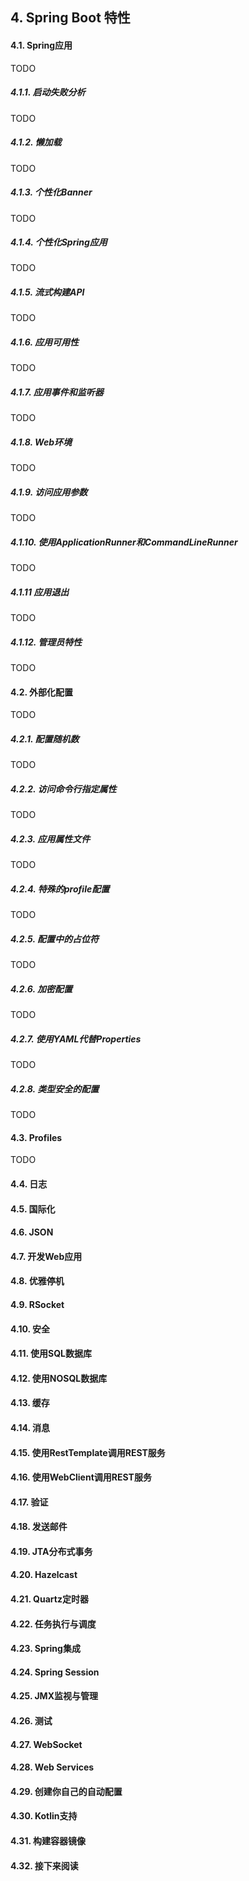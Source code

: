 ## 4. Spring Boot 特性

#### 4.1. Spring应用

TODO

##### 4.1.1. 启动失败分析

TODO

##### 4.1.2. 懒加载

TODO

##### 4.1.3. 个性化Banner

TODO

##### 4.1.4. 个性化Spring应用

TODO

##### 4.1.5. 流式构建API

TODO

##### 4.1.6. 应用可用性

TODO

##### 4.1.7. 应用事件和监听器

TODO

##### 4.1.8. Web环境

TODO

##### 4.1.9. 访问应用参数

TODO

##### 4.1.10. 使用ApplicationRunner和CommandLineRunner

TODO

##### 4.1.11 应用退出

TODO

##### 4.1.12. 管理员特性

TODO

#### 4.2. 外部化配置

TODO

##### 4.2.1. 配置随机数

TODO

##### 4.2.2. 访问命令行指定属性

TODO

##### 4.2.3. 应用属性文件

TODO

##### 4.2.4. 特殊的profile配置

TODO

##### 4.2.5. 配置中的占位符

TODO

##### 4.2.6. 加密配置

TODO

##### 4.2.7. 使用YAML代替Properties

TODO

##### 4.2.8. 类型安全的配置

TODO

#### 4.3. Profiles

TODO

#### 4.4. 日志

#### 4.5. 国际化

#### 4.6. JSON

#### 4.7. 开发Web应用

#### 4.8. 优雅停机

#### 4.9. RSocket

#### 4.10. 安全

#### 4.11. 使用SQL数据库

#### 4.12. 使用NOSQL数据库

#### 4.13. 缓存

#### 4.14. 消息

#### 4.15. 使用RestTemplate调用REST服务

#### 4.16. 使用WebClient调用REST服务

#### 4.17. 验证

#### 4.18. 发送邮件

#### 4.19. JTA分布式事务

#### 4.20. Hazelcast

#### 4.21. Quartz定时器

#### 4.22. 任务执行与调度

#### 4.23. Spring集成

#### 4.24. Spring Session

#### 4.25. JMX监视与管理

#### 4.26. 测试

#### 4.27. WebSocket

#### 4.28. Web Services

#### 4.29. 创建你自己的自动配置

#### 4.30. Kotlin支持

#### 4.31. 构建容器镜像

#### 4.32. 接下来阅读
